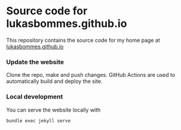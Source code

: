 # Source code for lukasbommes.github.io

This repository contains the source code for my home page at [lukasbommes.github.io](https://lukasbommes.github.io/)

### Update the website

Clone the repo, make and push changes. GitHub Actions are used to automatically build and deploy the site.

### Local development

You can serve the website locally with
```
bundle exec jekyll serve
```
